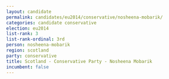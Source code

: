 ```yaml
---
layout: candidate
permalink: candidates/eu2014/conservative/nosheena-mobarik/
categories: candidate conservative
election: eu2014
list-rank: 3
list-rank-ordinal: 3rd
person: nosheena-mobarik
region: scotland
party: conservative
title: Scotland - Conservative Party - Nosheena Mobarik
incumbent: false
---
```

